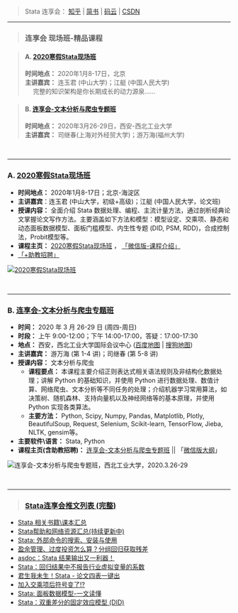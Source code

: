 
&emsp;
 
> Stata 连享会： [知乎](https://zhuanlan.zhihu.com/arlion) | [简书](http://www.jianshu.com/u/69a30474ef33) | [码云](https://gitee.com/arlionn) | [CSDN](https://blog.csdn.net/arlionn)



---
> ### 连享会 现场班-精品课程
  
> #### A. [2020寒假Stata现场班](https://gitee.com/arlionn/Course/blob/master/StataFull.md) 
> **时间地点：** 2020年1月8-17日，北京         
> **主讲嘉宾：** 连玉君 (中山大学)；江艇 (中国人民大学)                   
> &emsp; 完整的知识架构是你长期成长的动力源泉……



> #### B. [连享会-文本分析与爬虫专题班](https://gitee.com/arlionn/Course/blob/master/Done/2020Text.md)   
> **时间地点：** 2020年3月26-29日，西安-西北工业大学     
> **主讲嘉宾：** 司继春(上海对外经贸大学)；游万海(福州大学)


&emsp;




---
### A. [2020寒假Stata现场班](https://mp.weixin.qq.com/s/-dFPrGQMhH3JzA4tEc35kQ)  
- **时间地点：** 2020年1月8-17日；北京-海淀区
- **主讲嘉宾**：连玉君 (中山大学，初级+高级)；江艇 (中国人民大学，论文班)
- **授课内容：** 全面介绍 Stata 数据处理、编程、主流计量方法，通过剖析经典论文掌握论文写作方法。主要涵盖如下方法和模型：模型设定、交乘项、静态和动态面板数据模型、面板门槛模型、内生性专题 (DID, PSM, RDD)，合成控制法，Probit模型等。
- **课程主页：** [2020寒假Stata现场班](http://www.peixun.net/view/1224.html) ， [「微信版-课程介绍」](https://mp.weixin.qq.com/s/-dFPrGQMhH3JzA4tEc35kQ)
- [「+助教招聘」](https://zhuanlan.zhihu.com/p/91621242)
&emsp;

[![2020寒假Stata现场班](https://images.gitee.com/uploads/images/2019/1114/084141_b50efd9f_1522177.jpeg "2020寒假Stata现场班-扫码了解详情")](https://mp.weixin.qq.com/s/-dFPrGQMhH3JzA4tEc35kQ)


&emsp;

---
### B. [连享会-文本分析与爬虫专题班](https://gitee.com/arlionn/Course/blob/master/Done/2020Text.md)   
- **时间：** 2020 年 3 月 26-29 日 (周四-周日)
- **时段：** 上午 9:00-12:00；下午 14:00-17:00，答疑：17:00-17:30
- **地点：** 西安，西北工业大学国际会议中心  ([百度地图](https://j.map.baidu.com/yXIiP) | [搜狗地图](http://map.sogou.com/u/MvmiOn))
- **主讲嘉宾：** 游万海 (第 1-4 讲)；司继春 (第 5-8 讲)
- **授课内容：** 文本分析与爬虫
  - **课程要点：** 本课程主要介绍正则表达式相关语法规则及非结构化数据处理；讲解 Python 的基础知识，并使用 Python 进行数据处理、数值计算、网络爬虫、文本分析等不同任务的处理；介绍机器学习常用算法，如决策树、随机森林、支持向量机以及神经网络等的基本原理，并使用 Python 实现各类算法。
  - **主要方法：** Python, Scipy, Numpy, Pandas, Matplotlib, Plotly, BeautifulSoup, Request, Selenium, Scikit-learn, TensorFlow, Jieba, NLTK, gensim等。
- **主要软件\语言：** Stata, Python
- **课程主页(含助教招聘)：** [连享会-文本分析与爬虫专题班](https://gitee.com/arlionn/Course/blob/master/Done/2020Text.md) || 「[微信版大纲](http://mp.weixin.qq.com/s?__biz=MzAwMzk4ODUzOQ==&mid=2247486963&idx=1&sn=ed6e2b77be6977bcb723f12bebaa3e26&chksm=9b3380a7ac4409b186fa06a2133d3799e8697893caef53fc0f07c204b2f0d850d671d340d9a5&scene=21#wechat_redirect)」

![连享会-文本分析与爬虫专题班，西北工业大学，2020.3.26-29](https://fig-lianxh.oss-cn-shenzhen.aliyuncs.com/连享会2020.3文本分析海报.png "连享会-文本分析现场班，西北工业大学，2020.3.26-29")



&emsp;

---

> ### [Stata连享会推文列表 (完整)](https://www.jianshu.com/p/de82fdc2c18a)

- [Stata 相关书籍\课本汇总](https://link.zhihu.com/?target=http%3A//www.jianshu.com/p/f1c4b8762709)
- [Stata帮助和网络资源汇总(持续更新中)](https://link.zhihu.com/?target=http%3A//www.jianshu.com/p/c723bb0dbf98)
- [Stata: 外部命令的搜索、安装与使用](http://www.jianshu.com/p/9b8ecf8f332e)
- [盈余管理、过度投资怎么算？分组回归获取残差](https://www.jianshu.com/p/73bc73a87d6c)
- [asdoc：Stata 结果输出又一利器！](http://www.jianshu.com/p/e4ddcd06f8ae)
- [Stata：回归结果中不报告行业虚拟变量的系数](https://www.jianshu.com/p/85f09d645862)
- [君生我未生！Stata - 论文四表一键出](https://link.zhihu.com/?target=http%3A//www.jianshu.com/p/97c4f291ee1e)
- [加入交乘项后符号变了!?](http://www.jianshu.com/p/953f30f39195)
- [Stata: 面板数据模型-一文读懂](http://www.jianshu.com/p/e103270ce674)
- [Stata：双重差分的固定效应模型 (DID)](https://www.jianshu.com/p/e97c1dc05c2c)
